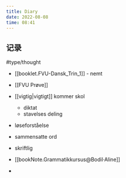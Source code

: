 ```yaml
---
title: Diary
date: 2022-08-08
time: 08:41
---
```


## 记录
#type/thought 

- [[booklet.FVU-Dansk_Trin_1]]  - nemt
- [[FVU Prøve]] 
- [[vigtig|vigtigt]] kommer skol 
	- diktat
	- stavelses deling
- løseforståelse  
- sammensatte ord
- skriftlig  

- [[bookNote.Grammatikkursus@Bodil·Aline]]  
- 
